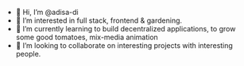 - 👋 Hi, I’m @adisa-di
- 👀 I’m interested in full stack, frontend & gardening. 
- 🌱 I’m currently learning to build decentralized applications, to grow some good tomatoes, mix-media animation
- 💞️ I’m looking to collaborate on interesting projects with interesting people.

<!---
adisa-di/adisa-di is a ✨ special ✨ repository because its `README.md` (this file) appears on your GitHub profile.
You can click the Preview link to take a look at your changes.
--->
